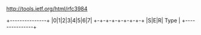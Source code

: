 http://tools.ietf.org/html/rfc3984

+---------------+
|0|1|2|3|4|5|6|7|
+-+-+-+-+-+-+-+-+
|S|E|R|  Type   |
+---------------+